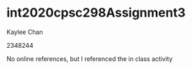# int2020cpsc298Assignment3
<p> Kaylee Chan </p>
<p> 2348244 </p>
<p> No online references, but I referenced the in class activity </p>
